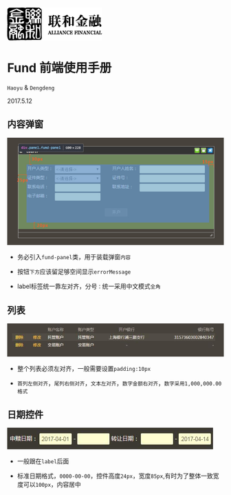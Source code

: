![N|Solid](/img/safs_logo.png)
# Fund 前端使用手册

`Haoyu` & `Dengdeng`

2017.5.12

## 内容弹窗
  
![N|Solid](/img/dialog-1.jpg)

- 务必引入`fund-panel`类，用于装载弹窗`内容`

- 按钮`下方`应该留足够空间显示`errorMessage`

- label标签统一靠左对齐，分号`：`统一采用中文模式`全角`

## 列表

![N|Solid](/img/table.jpg) 

- 整个列表必须左对齐，一般需要设置`padding:10px`

- `首列左侧对齐`，`尾列右侧对齐`，`文本左对齐`，`数字金额右对齐`，`数字采用1,000,000.00格式` 

## 日期控件

![N|Solid](/img/s-date.jpg) 

- 一般跟在`label`后面

- 标准日期格式，`0000-00-00`，控件高度`24px`，宽度`85px`,有时为了整体一致宽度可以`100px`，内容居中
